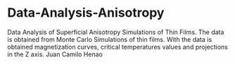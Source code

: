 # Data-Analysis-Anisotropy
Data Analysis of Superficial Anisotropy Simulations of Thin Films.
The data is obtained from Monte Carlo Simulations of thin films.
With the data is obtained magnetization curves, critical temperatures values and projections in the Z axis.
Juan Camilo Henao
